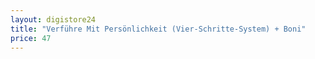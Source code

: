 ```yaml
---
layout: digistore24
title: "Verführe Mit Persönlichkeit (Vier-Schritte-System) + Boni"
price: 47
---
```

